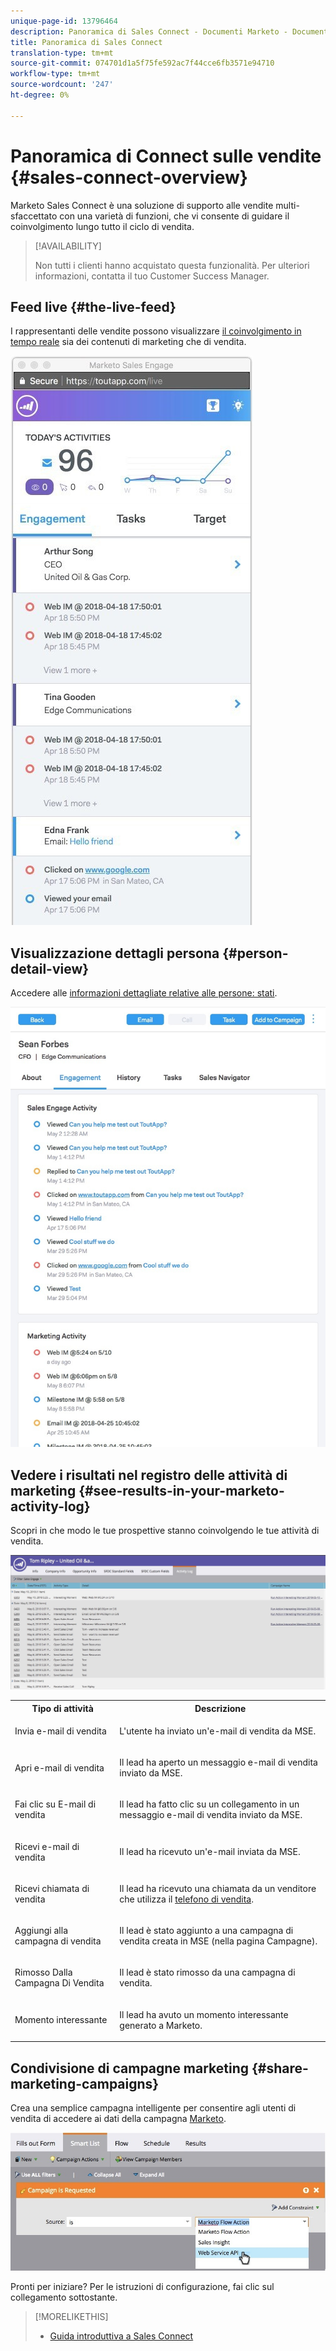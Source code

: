 ```yaml
---
unique-page-id: 13796464
description: Panoramica di Sales Connect - Documenti Marketo - Documentazione del prodotto
title: Panoramica di Sales Connect
translation-type: tm+mt
source-git-commit: 074701d1a5f75fe592ac7f44cce6fb3571e94710
workflow-type: tm+mt
source-wordcount: '247'
ht-degree: 0%

---
```



# Panoramica di Connect sulle vendite {#sales-connect-overview}

Marketo Sales Connect è una soluzione di supporto alle vendite multi-sfaccettato con una varietà di funzioni, che vi consente di guidare il coinvolgimento lungo tutto il ciclo di vendita.

>[!AVAILABILITY]
>
>
>Non tutti i clienti hanno acquistato questa funzionalità. Per ulteriori informazioni, contatta il tuo Customer Success Manager.

## Feed live {#the-live-feed}

I rappresentanti delle vendite possono visualizzare [il coinvolgimento in tempo reale](http://docs.marketo.com/x/d4TS) sia dei contenuti di marketing che di vendita.

![](assets/engagement.jpg)

## Visualizzazione dettagli persona {#person-detail-view}

Accedere alle [informazioni dettagliate relative alle persone: stati](http://docs.marketo.com/x/e4TS).

![](assets/2018-05-11-at-3.28-pm.jpg)

## Vedere i risultati nel registro delle attività di marketing {#see-results-in-your-marketo-activity-log}

Scopri in che modo le tue prospettive stanno coinvolgendo le tue attività di vendita.

![](assets/2018-05-11-at-3.30-pm.jpg)

<table> 
 <tbody> 
  <tr> 
   <th>Tipo di attività</th> 
   <th>Descrizione</th> 
  </tr> 
  <tr> 
   <td><p>Invia e-mail di vendita</p></td> 
   <td><p>L'utente ha inviato un'e-mail di vendita da MSE.</p></td> 
  </tr> 
  <tr> 
   <td><p>Apri e-mail di vendita</p></td> 
   <td><p>Il lead ha aperto un messaggio e-mail di vendita inviato da MSE.</p></td> 
  </tr> 
  <tr> 
   <td><p>Fai clic su E-mail di vendita</p></td> 
   <td><p>Il lead ha fatto clic su un collegamento in un messaggio e-mail di vendita inviato da MSE.</p></td> 
  </tr> 
  <tr> 
   <td colspan="1"><p>Ricevi e-mail di vendita</p></td> 
   <td colspan="1"><p>Il lead ha ricevuto un'e-mail inviata da MSE.</p></td> 
  </tr> 
  <tr> 
   <td colspan="1"><p>Ricevi chiamata di vendita</p></td> 
   <td colspan="1"><p>Il lead ha ricevuto una chiamata da un venditore che utilizza il <a href="http://docs.marketo.com/x/NgDb" rel="nofollow">telefono di vendita</a>.</p></td> 
  </tr> 
  <tr> 
   <td colspan="1"><p>Aggiungi alla campagna di vendita</p></td> 
   <td colspan="1"><p>Il lead è stato aggiunto a una campagna di vendita creata in MSE (nella pagina Campagne).</p></td> 
  </tr> 
  <tr> 
   <td colspan="1"><p>Rimosso Dalla Campagna Di Vendita</p></td> 
   <td colspan="1"><p>Il lead è stato rimosso da una campagna di vendita.</p></td> 
  </tr> 
  <tr> 
   <td colspan="1"><p>Momento interessante</p></td> 
   <td colspan="1"><p>Il lead ha avuto un momento interessante generato a Marketo.</p></td> 
  </tr> 
 </tbody> 
</table>

## Condivisione di campagne marketing {#share-marketing-campaigns}

Crea una semplice campagna intelligente per consentire agli utenti di vendita di accedere ai dati della campagna [Marketo](http://docs.marketo.com/x/NwDh).

![](assets/campaign-is-requested.jpg)

Pronti per iniziare? Per le istruzioni di configurazione, fai clic sul collegamento sottostante.

>[!MORELIKETHIS]
>
>* [Guida introduttiva a Sales Connect](http://docs.marketo.com/x/coTS)

>



